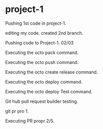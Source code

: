 # project-1

Pushing 1st code in project-1.

editing my code.
created 2nd branch.

Pushing code to Project-1. 02/03

Executing the octo pack command.

Executing the octo push command.

Executing the octo create release command.

Executing the octo deploy command.

Executing the octo deploy Test command.

Git hub pull request builder testing.

git pr pro 1.

Executing PR propr 2/5. 